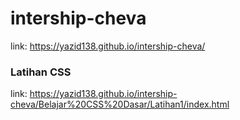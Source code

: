 # intership-cheva

link: <a href="https://yazid138.github.io/intership-cheva/">https://yazid138.github.io/intership-cheva/</a>

### Latihan CSS
link: https://yazid138.github.io/intership-cheva/Belajar%20CSS%20Dasar/Latihan1/index.html
